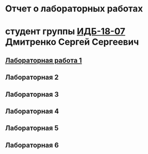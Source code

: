 # Отчет о лабораторных работах
# студент группы [ИДБ-18-07](https://github.com/stankin/design-2018/wiki/list-idb-18-07) Дмитренко Сергей Сергеевич

## [Лабораторная работа 1](https://github.com/Lamysa/dmitrenko.github.io/wiki/%D0%9B%D0%B0%D0%B1%D0%BE%D1%80%D0%B0%D1%82%D0%BE%D1%80%D0%BD%D0%B0%D1%8F-%D1%80%D0%B0%D0%B1%D0%BE%D1%82%D0%B0-%E2%84%961,-2)

## Лабораторная 2

## Лабораторная 3

## Лабораторная 4

## Лабораторная 5

## Лабораторная 6
